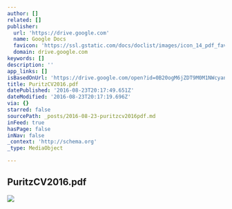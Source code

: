 ```yaml
---
author: []
related: []
publisher:
  url: 'https://drive.google.com'
  name: Google Docs
  favicon: 'https://ssl.gstatic.com/docs/doclist/images/icon_14_pdf_favicon.ico'
  domain: drive.google.com
keywords: []
description: ''
app_links: []
isBasedOnUrl: 'https://drive.google.com/open?id=0B20ogM6jZDT9M0M1NWcyanhOVG8'
title: PuritzCV2016.pdf
datePublished: '2016-08-23T20:17:49.651Z'
dateModified: '2016-08-23T20:17:19.696Z'
via: {}
starred: false
sourcePath: _posts/2016-08-23-puritzcv2016pdf.md
inFeed: true
hasPage: false
inNav: false
_context: 'http://schema.org'
_type: MediaObject

---
```

<article style=""><h1>PuritzCV2016.pdf</h1><img src="https://lh6.googleusercontent.com/yGuyd3CxmxbZyKj2kQc5QOW2-TDeRC9ORdbdvqJwZ3fUxahx7YkFJQ=w1200-h630-p" /></article>
